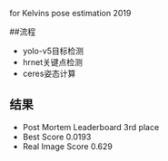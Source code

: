 for Kelvins pose estimation 2019

##流程

- yolo-v5目标检测
- hrnet关键点检测
- ceres姿态计算

## 结果
- Post Mortem Leaderboard 3rd place
- Best Score 0.0193
- Real Image Score 0.629
